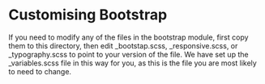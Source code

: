 # Customising Bootstrap

If you need to modify any of the files in the bootstrap module, first copy them to this directory, then edit _bootstap.scss, _responsive.scss, or _typography.scss to point to your version of the file. We have set up the _variables.scss file in this way for you, as this is the file you are most likely to need to change.